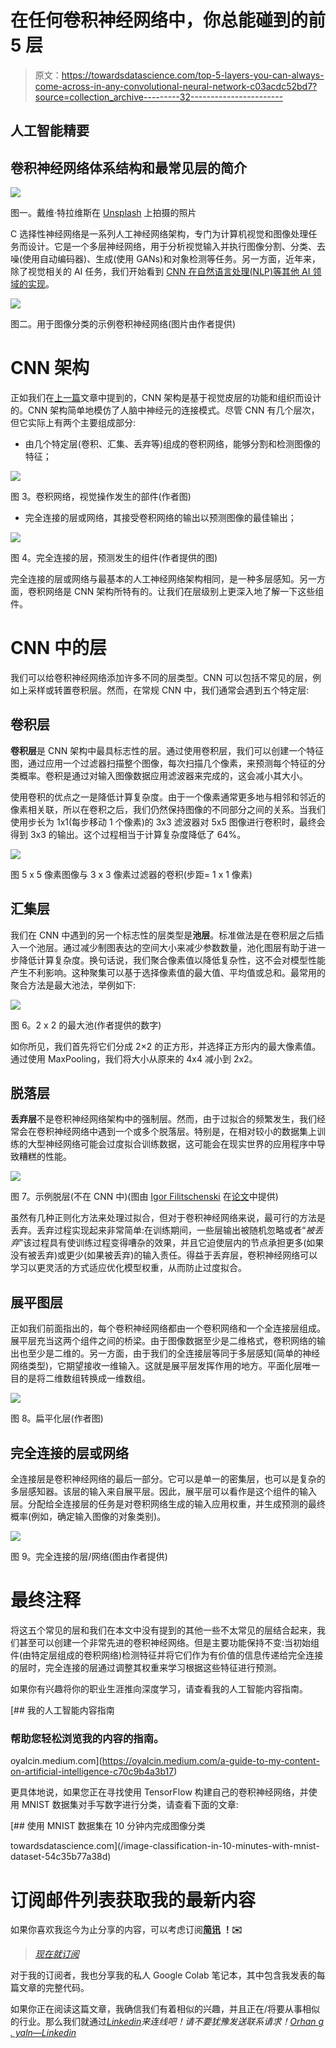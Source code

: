 # 在任何卷积神经网络中，你总能碰到的前 5 层

> 原文：<https://towardsdatascience.com/top-5-layers-you-can-always-come-across-in-any-convolutional-neural-network-c03acdc52bd7?source=collection_archive---------32----------------------->

## 人工智能精要

## 卷积神经网络体系结构和最常见层的简介

![](img/8e8f121583441daae5af9ebc4e475f0c.png)

图一。戴维·特拉维斯在 [Unsplash](https://unsplash.com?utm_source=medium&utm_medium=referral) 上拍摄的照片

C 选择性神经网络是一系列人工神经网络架构，专门为计算机视觉和图像处理任务而设计。它是一个多层神经网络，用于分析视觉输入并执行图像分割、分类、去噪(使用自动编码器)、生成(使用 GANs)和对象检测等任务。另一方面，近年来，除了视觉相关的 AI 任务，我们开始看到 [CNN 在自然语言处理(NLP)等其他 AI 领域的实现](/convolutional-neural-network-in-natural-language-processing-96d67f91275c)。

![](img/8305cf66fb9d8eda2366258a604272af.png)

图二。用于图像分类的示例卷积神经网络(图片由作者提供)

# CNN 架构

正如我们在[上一篇](/the-brief-history-of-convolutional-neural-networks-45afa1046f7f)文章中提到的，CNN 架构是基于视觉皮层的功能和组织而设计的。CNN 架构简单地模仿了人脑中神经元的连接模式。尽管 CNN 有几个层次，但它实际上有两个主要组成部分:

*   由几个特定层(卷积、汇集、丢弃等)组成的卷积网络，能够分割和检测图像的特征；

![](img/47674321fdb8bdf5ab03633ff1bcff7a.png)

图 3。卷积网络，视觉操作发生的部件(作者图)

*   完全连接的层或网络，其接受卷积网络的输出以预测图像的最佳输出；

![](img/31e84a29cc9572b6427d5d3d6d13d842.png)

图 4。完全连接的层，预测发生的组件(作者提供的图)

完全连接的层或网络与最基本的人工神经网络架构相同，是一种多层感知。另一方面，卷积网络是 CNN 架构所特有的。让我们在层级别上更深入地了解一下这些组件。

# CNN 中的层

我们可以给卷积神经网络添加许多不同的层类型。CNN 可以包括不常见的层，例如上采样或转置卷积层。然而，在常规 CNN 中，我们通常会遇到五个特定层:

## 卷积层

**卷积层**是 CNN 架构中最具标志性的层。通过使用卷积层，我们可以创建一个特征图，通过应用一个过滤器扫描整个图像，每次扫描几个像素，来预测每个特征的分类概率。卷积是通过对输入图像数据应用滤波器来完成的，这会减小其大小。

使用卷积的优点之一是降低计算复杂度。由于一个像素通常更多地与相邻和邻近的像素相关联，所以在卷积之后，我们仍然保持图像的不同部分之间的关系。当我们使用步长为 1x1(每步移动 1 个像素)的 3x3 滤波器对 5x5 图像进行卷积时，最终会得到 3x3 的输出。这个过程相当于计算复杂度降低了 64%。

![](img/3acea98842bbc6bb9f5820c168645603.png)

图 5 x 5 像素图像与 3 x 3 像素过滤器的卷积(步距= 1 x 1 像素)

## 汇集层

我们在 CNN 中遇到的另一个标志性的层类型是**池层**。标准做法是在卷积层之后插入一个池层。通过减少制图表达的空间大小来减少参数数量，池化图层有助于进一步降低计算复杂度。换句话说，我们聚合像素值以降低复杂性，这不会对模型性能产生不利影响。这种聚集可以基于选择像素值的最大值、平均值或总和。最常用的聚合方法是最大池法，举例如下:

![](img/45e06e43284d0101fec097017e3082d4.png)

图 6。2 x 2 的最大池(作者提供的数字)

如你所见，我们首先将它们分成 2×2 的正方形，并选择正方形内的最大像素值。通过使用 MaxPooling，我们将大小从原来的 4x4 减小到 2x2。

## 脱落层

**丢弃层**不是卷积神经网络架构中的强制层。然而，由于过拟合的频繁发生，我们经常会在卷积神经网络中遇到一个或多个脱落层。特别是，在相对较小的数据集上训练的大型神经网络可能会过度拟合训练数据，这可能会在现实世界的应用程序中导致糟糕的性能。

![](img/bfd0c52fae18e032d82fba9037d4dd4d.png)

图 7。示例脱层(不在 CNN 中)(图由 [Igor Filitschenski](https://www.researchgate.net/profile/Igor-Gilitschenski) 在[论文](https://www.researchgate.net/publication/311920717_A_data-driven_approach_for_pedestrian_intention_estimation)中提供)

虽然有几种正则化方法来处理过拟合，但对于卷积神经网络来说，最可行的方法是丢弃。丢弃过程实现起来非常简单:在训练期间，一些层输出被随机忽略或者“*被丢弃*”该过程具有使训练过程变得嘈杂的效果，并且它迫使层内的节点承担更多(如果没有被丢弃)或更少(如果被丢弃)的输入责任。得益于丢弃层，卷积神经网络可以学习以更灵活的方式适应优化模型权重，从而防止过度拟合。

## 展平图层

正如我们前面指出的，每个卷积神经网络都由一个卷积网络和一个全连接层组成。展平层充当这两个组件之间的桥梁。由于图像数据至少是二维格式，卷积网络的输出也至少是二维的。另一方面，由于我们的全连接层等同于多层感知(简单的神经网络类型)，它期望接收一维输入。这就是展平层发挥作用的地方。平面化层唯一目的是将二维数组转换成一维数组。

![](img/f1efd3e1c26ab1612ae220d7f9c7e283.png)

图 8。扁平化层(作者图)

## 完全连接的层或网络

全连接层是卷积神经网络的最后一部分。它可以是单一的密集层，也可以是复杂的多层感知器。该层的输入来自展平层。因此，展平层可以看作是这个组件的输入层。分配给全连接层的任务是对卷积网络生成的输入应用权重，并生成预测的最终概率(例如，确定输入图像的对象类别)。

![](img/bb47dfc0afcef56996887212b704a019.png)

图 9。完全连接的层/网络(图由作者提供)

# 最终注释

将这五个常见的层和我们在本文中没有提到的其他一些不太常见的层结合起来，我们甚至可以创建一个非常先进的卷积神经网络。但是主要功能保持不变:当初始组件(由特定层组成的卷积网络)检测特征并将它们作为有价值的信息传递给完全连接的层时，完全连接的层通过调整其权重来学习根据这些特征进行预测。

如果你有兴趣将你的职业生涯推向深度学习，请查看我的人工智能内容指南。

[](https://oyalcin.medium.com/a-guide-to-my-content-on-artificial-intelligence-c70c9b4a3b17) [## 我的人工智能内容指南

### 帮助您轻松浏览我的内容的指南。

oyalcin.medium.com](https://oyalcin.medium.com/a-guide-to-my-content-on-artificial-intelligence-c70c9b4a3b17) 

更具体地说，如果您正在寻找使用 TensorFlow 构建自己的卷积神经网络，并使用 MNIST 数据集对手写数字进行分类，请查看下面的文章:

[](/image-classification-in-10-minutes-with-mnist-dataset-54c35b77a38d) [## 使用 MNIST 数据集在 10 分钟内完成图像分类

towardsdatascience.com](/image-classification-in-10-minutes-with-mnist-dataset-54c35b77a38d) 

# 订阅邮件列表获取我的最新内容

如果你喜欢我迄今为止分享的内容，可以考虑订阅[**简讯**](http://eepurl.com/hd6Xfv) **！✉️**

> [*现在就订阅*](http://eepurl.com/hd6Xfv)

对于我的订阅者，我也分享我的私人 Google Colab 笔记本，其中包含我发表的每篇文章的完整代码。

如果你正在阅读这篇文章，我确信我们有着相似的兴趣，并且正在/将要从事相似的行业。那么我们就通过[*Linkedin*](https://linkedin.com/in/orhangaziyalcin/)*来连线吧！请不要犹豫发送联系请求！*[*Orhan g . yaln—Linkedin*](https://linkedin.com/in/orhangaziyalcin/)